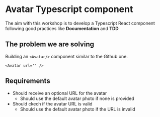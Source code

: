 # Avatar Typescript component

The aim with this workshop is to develop a Typescript React component following good practices like **Documentation** and **TDD**

## The problem we are solving

Building an `<Avatar/>` component similar to the Github one.

```tsx
<Avatar url='' />
```

## Requirements

- Should receive an optional URL for the avatar
  - Should use the default avatar photo if none is provided
- Should ckech if the avatar URL is valid
  - Should use the default avatar photo if the URL is invalid
